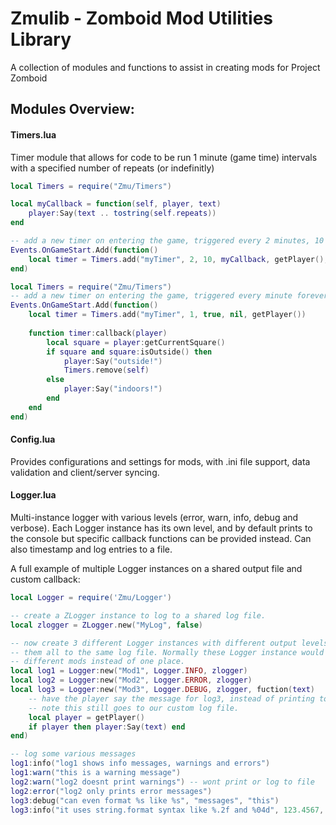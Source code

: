 
# Zmulib - Zomboid Mod Utilities Library

A collection of modules and functions to assist in creating mods for Project Zomboid

## Modules Overview:  

#### Timers.lua  
Timer module that allows for code to be run 1 minute (game time) intervals
with a specified number of repeats (or indefinitly)  

```lua
local Timers = require("Zmu/Timers")

local myCallback = function(self, player, text)
    player:Say(text .. tostring(self.repeats))
end

-- add a new timer on entering the game, triggered every 2 minutes, 10 times
Events.OnGameStart.Add(function()
    local timer = Timers.add("myTimer", 2, 10, myCallback, getPlayer(), "this is my timer. repeats left: ")
end)
```

```lua
local Timers = require("Zmu/Timers")
-- add a new timer on entering the game, triggered every minute forever until the player goes outside
Events.OnGameStart.Add(function()
    local timer = Timers.add("myTimer", 1, true, nil, getPlayer())
    
    function timer:callback(player)
        local square = player:getCurrentSquare()
        if square and square:isOutside() then
            player:Say("outside!")
            Timers.remove(self)
        else
            player:Say("indoors!")
        end
    end
end)
```

#### Config.lua  
Provides configurations and settings for mods, with .ini file support, data 
validation and client/server syncing.  

#### Logger.lua  
Multi-instance logger with various levels (error, warn, info, debug and verbose).
Each Logger instance has its own level, and by default prints to the console but 
specific callback functions can be provided instead. Can also timestamp and log 
entries to a file.

A full example of multiple Logger instances on a shared output file and custom callback:
```lua
local Logger = require('Zmu/Logger')

-- create a ZLogger instance to log to a shared log file.
local zlogger = ZLogger.new("MyLog", false)

-- now create 3 different Logger instances with different output levels and link
-- them all to the same log file. Normally these Logger instance would be in
-- different mods instead of one place.
local log1 = Logger:new("Mod1", Logger.INFO, zlogger)
local log2 = Logger:new("Mod2", Logger.ERROR, zlogger)
local log3 = Logger:new("Mod3", Logger.DEBUG, zlogger, fuction(text)
    -- have the player say the message for log3, instead of printing to console
    -- note this still goes to our custom log file.
    local player = getPlayer()
    if player then player:Say(text) end
end)

-- log some various messages
log1:info("log1 shows info messages, warnings and errors")
log1:warn("this is a warning message")
log2:warn("log2 doesnt print warnings") -- wont print or log to file
log2:error("log2 only prints error messages")
log3:debug("can even format %s like %s", "messages", "this")
log3:info("it uses string.format syntax like %.2f and %04d", 123.4567, 55)
```
